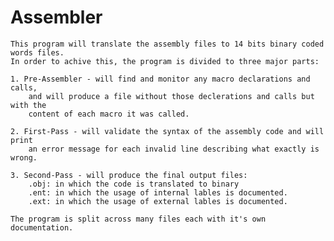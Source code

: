 # Assembler
	This program will translate the assembly files to 14 bits binary coded words files.
	In order to achive this, the program is divided to three major parts:
	
	1. Pre-Assembler - will find and monitor any macro declarations and calls,
		and will produce a file without those declerations and calls but with the
		content of each macro it was called.
		
	2. First-Pass - will validate the syntax of the assembly code and will print
		an error message for each invalid line describing what exactly is wrong.
		
	3. Second-Pass - will produce the final output files:
		.obj: in which the code is translated to binary
		.ent: in which the usage of internal lables is documented.
  		.ext: in which the usage of external lables is documented.
	
	The program is split across many files each with it's own documentation.
